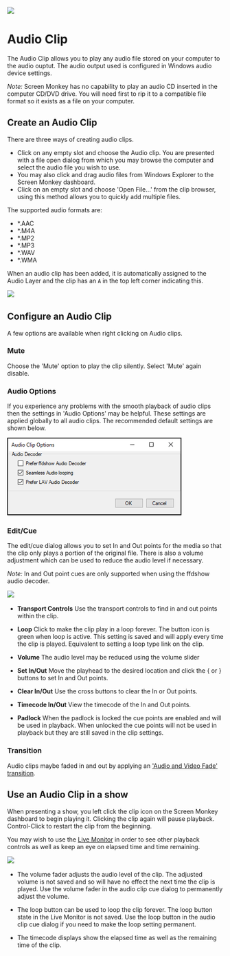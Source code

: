 ![](../../images/AudioIcon.png)
# Audio Clip

The Audio Clip allows you to play any audio file stored on your computer to the  audio ouptut. The audio output used is configured in Windows audio device settings.

*Note:* Screen Monkey has no capability to play an audio CD inserted in the computer CD/DVD drive. You will need first to rip it to a compatible file format so it exists as a file on your computer.

## Create an Audio Clip
There are three ways of creating audio clips.

- Click on any empty slot and choose the Audio clip. You are presented with a file open dialog from which you may browse the computer and select the audio file you wish to use.
-  You may also click and drag audio files from Windows Explorer to the Screen Monkey dashboard.
- Click on an empty slot and choose 'Open File...' from the clip browser, using this method allows you to quickly add multiple files.

The supported audio formats are:

*   \*.AAC
*   \*.M4A
*   \*.MP2
*   \*.MP3
*   \*.WAV
*   \*.WMA

When an audio clip has been added, it is automatically assigned to the Audio Layer and the clip has an `A` in the top left corner indicating this.

![](../../images/dashboard-clips-audio.png)

## Configure an Audio Clip
A few options are available when right clicking on Audio clips.

### Mute
Choose the 'Mute' option to play the clip silently. Select 'Mute' again disable.

### Audio Options
If you experience any problems with the smooth playback of audio clips then the settings in 'Audio Options' may be helpful. These settings are applied globally to all audio clips. The recommended default settings are shown below.

![](../../images/clip-audio-options.png)

### Edit/Cue
The edit/cue dialog allows you to set In and Out points for the media so that the clip only plays a portion of the original file. There is also a volume adjustment which can be used to reduce the audio level if necessary.

*Note:* In and Out point cues are only supported when using the ffdshow audio decoder.

![](../../images/clip-audio-editcue.png)

- **Transport Controls** Use the transport controls to find in and out points within the clip.

- **Loop** Click to make the clip play in a loop forever. The button icon is green when loop is active. This setting is saved and will apply every time the clip is played. Equivalent to setting a loop type link on the clip.

- **Volume** The audio level may be reduced using the volume slider

- **Set In/Out** Move the playhead to the desired location and click the { or } buttons to set In and Out points.

- **Clear In/Out** Use the cross buttons to clear the In or Out points.

- **Timecode In/Out** View the timecode of the In and Out points.

- **Padlock** When the padlock is locked the cue points are enabled and will be used in playback. When unlocked the cue points will not be used in playback but they are still saved in the clip settings.

### Transition
Audio clips maybe faded in and out by applying an ['Audio and Video Fade' transition](../clipSettings/transition.md).

## Use an Audio Clip in a show
When presenting a show, you left click the clip icon on the Screen Monkey dashboard to begin playing it. Clicking the clip again will pause playback. Control-Click to restart the clip from the beginning.

You may wish to use the [Live Monitor](../toolbar/preview.md) in order to see other playback controls as well as keep an eye on elapsed time and time remaining.

![](../../images/preview-audio.png)

- The volume fader adjusts the audio level of the clip. The adjusted volume is not saved and so will have no effect the next time the clip is played. Use the volume fader in the audio clip cue dialog to permanently adjust the volume. 

- The loop button can be used to loop the clip forever. The loop button state in the Live Monitor is not saved. Use the loop button in the audio clip cue dialog if you need to make the loop setting permanent.

- The timecode displays show the elapsed time as well as the remaining time of the clip. 


